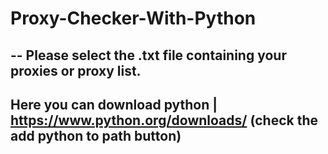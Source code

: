 # Proxy-Checker-With-Python
--
Please select the .txt file containing your proxies or proxy list.
--
Here you can download python | https://www.python.org/downloads/ (check the add python to path button)
--
